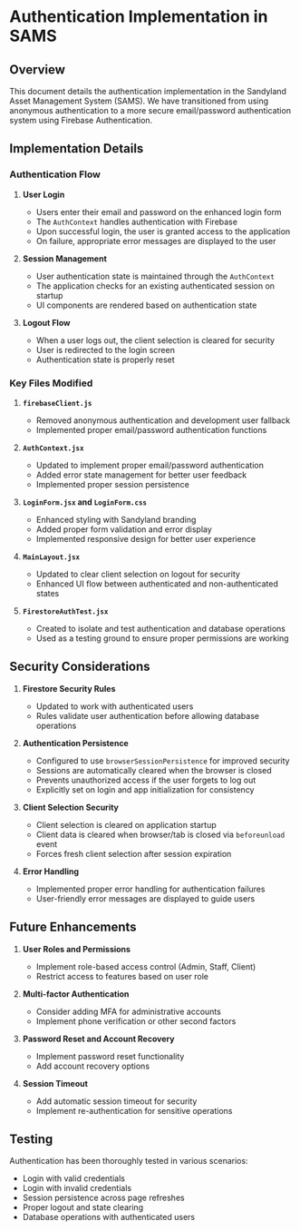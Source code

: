 # Authentication Implementation in SAMS

## Overview

This document details the authentication implementation in the Sandyland Asset Management System (SAMS). We have transitioned from using anonymous authentication to a more secure email/password authentication system using Firebase Authentication.

## Implementation Details

### Authentication Flow

1. **User Login**
   - Users enter their email and password on the enhanced login form
   - The `AuthContext` handles authentication with Firebase
   - Upon successful login, the user is granted access to the application
   - On failure, appropriate error messages are displayed to the user

2. **Session Management**
   - User authentication state is maintained through the `AuthContext`
   - The application checks for an existing authenticated session on startup
   - UI components are rendered based on authentication state

3. **Logout Flow**
   - When a user logs out, the client selection is cleared for security
   - User is redirected to the login screen
   - Authentication state is properly reset

### Key Files Modified

1. **`firebaseClient.js`**
   - Removed anonymous authentication and development user fallback
   - Implemented proper email/password authentication functions

2. **`AuthContext.jsx`**
   - Updated to implement proper email/password authentication
   - Added error state management for better user feedback
   - Implemented proper session persistence

3. **`LoginForm.jsx` and `LoginForm.css`**
   - Enhanced styling with Sandyland branding
   - Added proper form validation and error display
   - Implemented responsive design for better user experience

4. **`MainLayout.jsx`**
   - Updated to clear client selection on logout for security
   - Enhanced UI flow between authenticated and non-authenticated states

5. **`FirestoreAuthTest.jsx`**
   - Created to isolate and test authentication and database operations
   - Used as a testing ground to ensure proper permissions are working

## Security Considerations

1. **Firestore Security Rules**
   - Updated to work with authenticated users
   - Rules validate user authentication before allowing database operations

2. **Authentication Persistence**
   - Configured to use `browserSessionPersistence` for improved security
   - Sessions are automatically cleared when the browser is closed
   - Prevents unauthorized access if the user forgets to log out
   - Explicitly set on login and app initialization for consistency

3. **Client Selection Security**
   - Client selection is cleared on application startup
   - Client data is cleared when browser/tab is closed via `beforeunload` event
   - Forces fresh client selection after session expiration

4. **Error Handling**
   - Implemented proper error handling for authentication failures
   - User-friendly error messages are displayed to guide users

## Future Enhancements

1. **User Roles and Permissions**
   - Implement role-based access control (Admin, Staff, Client)
   - Restrict access to features based on user role

2. **Multi-factor Authentication**
   - Consider adding MFA for administrative accounts
   - Implement phone verification or other second factors

3. **Password Reset and Account Recovery**
   - Implement password reset functionality
   - Add account recovery options

4. **Session Timeout**
   - Add automatic session timeout for security
   - Implement re-authentication for sensitive operations

## Testing

Authentication has been thoroughly tested in various scenarios:
- Login with valid credentials
- Login with invalid credentials
- Session persistence across page refreshes
- Proper logout and state clearing
- Database operations with authenticated users
